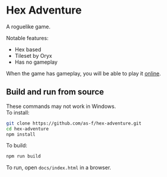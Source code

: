 # Hex Adventure

A roguelike game.

Notable features:

* Hex based
* Tileset by Oryx
* Has no gameplay

When the game has gameplay, you will be able to play it [online](http://as-f.github.io/hex-adventure/).

## Build and run from source

These commands may not work in Windows.  
To install:

```bash
git clone https://github.com/as-f/hex-adventure.git
cd hex-adventure
npm install
```

To build:

```bash
npm run build
```

To run, open `docs/index.html` in a browser.